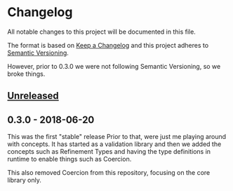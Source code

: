 # Changelog
All notable changes to this project will be documented in this file.

The format is based on [Keep a Changelog](http://keepachangelog.com/en/1.0.0/)
and this project adheres to [Semantic Versioning](http://semver.org/spec/v2.0.0.html).

However, prior to 0.3.0 we were not following Semantic Versioning, so we broke things.

## [Unreleased]

## 0.3.0 - 2018-06-20

This was the first "stable" release
Prior to that, were just me playing around with concepts.
It has started as a validation library and then we added the concepts such as
Refinement Types and having the type definitions in runtime to enable things
such as Coercion.

This also removed Coercion from this repository, focusing on the core library only.

[Unreleased]: https://github.com/olivierlacan/keep-a-changelog/compare/v0.3.0...HEAD